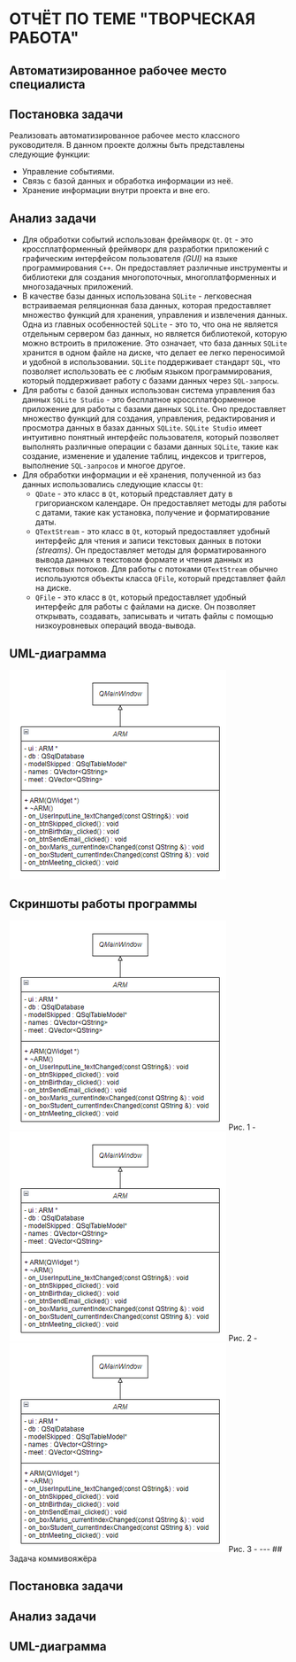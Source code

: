 # ОТЧЁТ ПО ТЕМЕ "ТВОРЧЕСКАЯ РАБОТА"
## Автоматизированное рабочее место специалиста

## Постановка задачи

Реализовать автоматизированное рабочее место классного руководителя.
В данном проекте должны быть представлены следующие функции:
- Управление событиями.
- Связь с базой данных и обработка информации из неё.
- Хранение информации внутри проекта и вне его.


## Анализ задачи

- Для обработки событий использован фреймворк ```Qt```. ```Qt``` - это кроссплатформенный фреймворк для разработки приложений с графическим интерфейсом пользователя *(GUI)* на языке программирования ```C++```. Он предоставляет различные инструменты и библиотеки для создания многопоточных, многоплатформенных и многозадачных приложений.
- В качестве базы данных использована ```SQLite``` - легковесная встраиваемая реляционная база данных, которая предоставляет множество функций для хранения, управления и извлечения данных.  Одна из главных особенностей ```SQLite``` - это то, что она не является отдельным сервером баз данных, но является библиотекой, которую можно встроить в приложение. Это означает, что база данных ```SQLite``` хранится в одном файле на диске, что делает ее легко переносимой и удобной в использовании. ```SQLite``` поддерживает стандарт ```SQL```, что позволяет использовать ее с любым языком программирования, который поддерживает работу с базами данных через ```SQL-запросы```.
- Для работы с базой данных использован система управления баз данных ```SQLite Studio``` - это бесплатное кроссплатформенное приложение для работы с базами данных ```SQLite```. Оно предоставляет множество функций для создания, управления, редактирования и просмотра данных в базах данных ```SQLite```. ```SQLite Studio``` имеет интуитивно понятный интерфейс пользователя, который позволяет выполнять различные операции с базами данных ```SQLite```, такие как создание, изменение и удаление таблиц, индексов и триггеров, выполнение ```SQL-запросов``` и многое другое.
- Для обработки информации и её хранения, полученной из баз данных использовались следующие классы ```Qt```:
    - ```QDate``` - это класс в ```Qt```, который представляет дату в григорианском календаре. Он предоставляет методы для работы с датами, такие как установка, получение и форматирование даты.
    - ```QTextStream``` - это класс в ```Qt```, который предоставляет удобный интерфейс для чтения и записи текстовых данных в потоки *(streams)*. Он предоставляет методы для форматированного вывода данных в текстовом формате и чтения данных из текстовых потоков. Для работы с потоками ```QTextStream``` обычно используются объекты класса ```QFile```, который представляет файл на диске.
    - ```QFile``` - это класс в ```Qt```, который предоставляет удобный интерфейс для работы с файлами на диске. Он позволяет открывать, создавать, записывать и читать файлы с помощью низкоуровневых операций ввода-вывода.

## UML-диаграмма
<img src="./img/ARM_UML.png">

## Скриншоты работы программы
<img src="./img/ARM_UML.png">
Рис. 1 - 
<img src="./img/ARM_UML.png">
Рис. 2 - 
<img src="./img/ARM_UML.png">
Рис. 3 - 
---
## Задача коммивояжёра

## Постановка задачи

## Aнализ задачи

## UML-диаграмма


